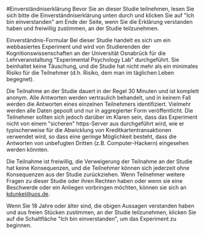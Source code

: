 #Einverständniserklärung
Bevor Sie an dieser Studie teilnehmen, lesen Sie sich bitte die Einverständniserklärung unten durch und klicken Sie auf "Ich bin einverstanden" am Ende der Seite, wenn Sie die Erklärung verstanden haben und freiwillig zustimmen, an der Studie teilzunehmen.

Einverständnis-Formular
Bei dieser Studie handelt es sich um ein webbasiertes Experiment und wird von Studierenden der Kognitionswissenschaften an der Universität Osnabrück für die Lehrveranstaltung "Experimental Psychology Lab" durchgeführt. Sie beinhaltet keine Täuschung, und die Studie hat nicht mehr als ein minimales Risiko für die Teilnehmer (d.h. Risiko, dem man im täglichen Leben begegnet).

Die Teilnahme an der Studie dauert in der Regel 30 Minuten und ist komplett anonym. Alle Antworten werden vertraulich behandelt, und in keinem Fall werden die Antworten eines einzelnen Teilnehmers identifiziert. Vielmehr werden alle Daten gepoolt und nur in aggregierter Form veröffentlicht. Die Teilnehmer sollten sich jedoch darüber im Klaren sein, dass das Experiment nicht von einem "sicheren" https-Server aus durchgeführt wird, wie er typischerweise für die Abwicklung von Kreditkartentransaktionen verwendet wird, so dass eine geringe Möglichkeit besteht, dass die Antworten von unbefugten Dritten (z.B. Computer-Hackern) eingesehen werden könnten.

Die Teilnahme ist freiwillig, die Verweigerung der Teilnahme an der Studie hat keine Konsequenzen, und die Teilnehmer können sich jederzeit ohne Konsequenzen aus der Studie zurückziehen.
Wenn Teilnehmer weitere Fragen zu dieser Studie oder ihren Rechten haben oder wenn sie eine Beschwerde oder ein Anliegen vorbringen möchten, können sie sich an kdunkel@uos.de.

Wenn Sie 18 Jahre oder älter sind, die obigen Aussagen verstanden haben und aus freien Stücken zustimmen, an der Studie teilzunehmen, klicken Sie auf die Schaltfläche "Ich bin einverstanden", um das Experiment zu beginnen.
